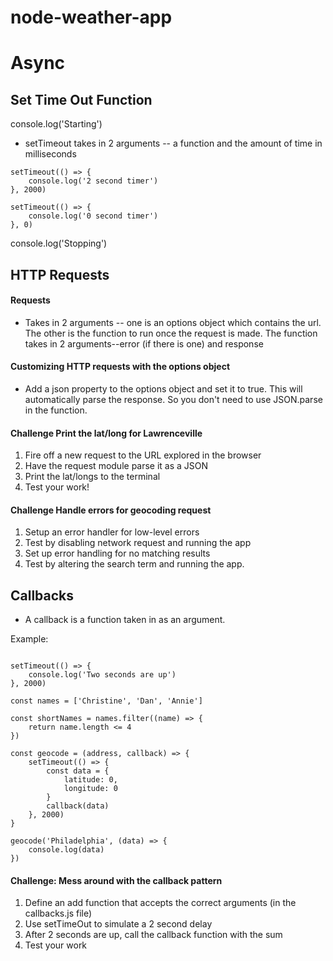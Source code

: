 # node-weather-app

# Async

## Set Time Out Function

console.log('Starting')

- setTimeout takes in 2 arguments -- a function and the amount of time in milliseconds

```
setTimeout(() => {
    console.log('2 second timer')
}, 2000)

setTimeout(() => {
    console.log('0 second timer')
}, 0)

```

console.log('Stopping')

## HTTP Requests

#### Requests

- Takes in 2 arguments -- one is an options object which contains the url. The other is the function to run once the request is made. 
The function takes in 2 arguments--error (if there is one) and response

#### Customizing HTTP requests with the options object

- Add a json property to the options object and set it to true.  This will automatically parse the response. So you don't need to use JSON.parse in the function.

#### Challenge Print the lat/long for Lawrenceville

1. Fire off a new request to the URL explored in the browser
2. Have the request module parse it as a JSON
3. Print the lat/longs to the terminal
4. Test your work!

#### Challenge Handle errors for geocoding request

1. Setup an error handler for low-level errors
2. Test by disabling network request and running the app
3. Set up error handling for no matching results
4. Test by altering the search term and running the app.

## Callbacks

- A callback is a function taken in as an argument.

Example:

```

setTimeout(() => {
    console.log('Two seconds are up')
}, 2000)

const names = ['Christine', 'Dan', 'Annie']

const shortNames = names.filter((name) => {
    return name.length <= 4
})

const geocode = (address, callback) => {
    setTimeout(() => {
        const data = {
            latitude: 0,
            longitude: 0
        }
        callback(data)
    }, 2000)    
}

geocode('Philadelphia', (data) => {
    console.log(data)
})

```

#### Challenge: Mess around with the callback pattern

1. Define an add function that accepts the correct arguments (in the callbacks.js file)
2. Use setTimeOut to simulate a 2 second delay
3. After 2 seconds are up, call the callback function with the sum
4. Test your work

